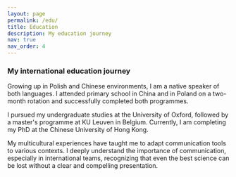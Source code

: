 ```yaml
---
layout: page
permalink: /edu/
title: Education
description: My education journey
nav: true
nav_order: 4
---
```


### My international education journey

Growing up in Polish and Chinese environments, I am a native speaker of both languages. 
I attended primary school in China and in Poland on a two-month rotation and successfully completed both programmes. 

I pursued my undergraduate studies at the University of Oxford, followed by a master's programme at KU Leuven in Belgium.
Currently, I am completing my PhD at the Chinese University of Hong Kong. 

My multicultural experiences have taught me to adapt communication tools to various contexts. 
I deeply understand the importance of communication, especially in international teams, recognizing that even the best science can be lost without a clear and compelling presentation. 

